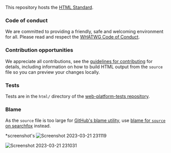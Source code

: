 This repository hosts the [HTML Standard](https://html.spec.whatwg.org/).

### Code of conduct

We are committed to providing a friendly, safe and welcoming environment for all. Please read and respect the [WHATWG Code of Conduct](https://whatwg.org/code-of-conduct).

### Contribution opportunities

We appreciate all contributions, see the [guidelines for contributing](CONTRIBUTING.md) for details, including information on how to build HTML output from the `source` file so you can preview your changes locally.

### Tests

Tests are in the `html/` directory of the [web-platform-tests repository](https://github.com/web-platform-tests/wpt).

### Blame

As the `source` file is too large for [GitHub's blame utility](https://help.github.com/articles/tracing-changes-in-a-file/), use [blame for `source` on searchfox](https://searchfox.org/whatwg-html/source/source) instead.


*screenshot's
![Screenshot 2023-03-21 231119](https://user-images.githubusercontent.com/124890353/226696031-303701a4-d6bf-4fa7-972b-0f7a7eba78b0.png)
 
![Screenshot 2023-03-21 231031](https://user-images.githubusercontent.com/124890353/226696482-631be697-d2c4-4f43-a015-c34eb1991ef0.png)
